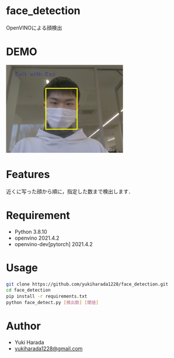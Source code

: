 # face_detection
 OpenVINOによる顔検出

# DEMO
<img src="img/demo1.png" width="320">

# Features
 近くに写った顔から順に，指定した数まで検出します．
 
# Requirement
* Python 3.8.10
* openvino 2021.4.2
* openvino-dev[pytorch] 2021.4.2

# Usage
```bash
git clone https://github.com/yukiharada1228/face_detection.git
cd face_detection
pip install -r requirements.txt
python face_detect.py [検出数] [閾値] 
```

# Author 
* Yuki Harada
* yukiharada1228@gmail.com
